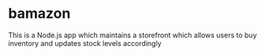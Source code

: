 # bamazon
This is a Node.js app which maintains a storefront which allows users to buy inventory and updates stock levels accordingly
